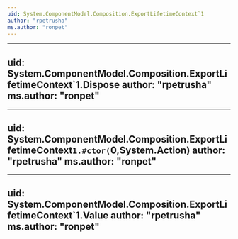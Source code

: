 ```yaml
---
uid: System.ComponentModel.Composition.ExportLifetimeContext`1
author: "rpetrusha"
ms.author: "ronpet"
---
```


---
uid: System.ComponentModel.Composition.ExportLifetimeContext`1.Dispose
author: "rpetrusha"
ms.author: "ronpet"
---

---
uid: System.ComponentModel.Composition.ExportLifetimeContext`1.#ctor(`0,System.Action)
author: "rpetrusha"
ms.author: "ronpet"
---

---
uid: System.ComponentModel.Composition.ExportLifetimeContext`1.Value
author: "rpetrusha"
ms.author: "ronpet"
---
